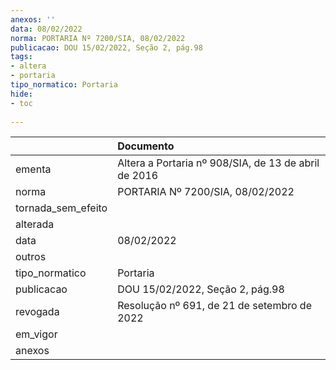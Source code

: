```yaml
---
anexos: ''
data: 08/02/2022
norma: PORTARIA Nº 7200/SIA, 08/02/2022
publicacao: DOU 15/02/2022, Seção 2, pág.98
tags:
- altera
- portaria
tipo_normatico: Portaria
hide: 
- toc 
 
---
```


|                    | Documento                                            |
|:-------------------|:-----------------------------------------------------|
| ementa             | Altera a Portaria nº 908/SIA, de 13 de abril de 2016 |
| norma              | PORTARIA Nº 7200/SIA, 08/02/2022                     |
| tornada_sem_efeito |                                                      |
| alterada           |                                                      |
| data               | 08/02/2022                                           |
| outros             |                                                      |
| tipo_normatico     | Portaria                                             |
| publicacao         | DOU 15/02/2022, Seção 2, pág.98                      |
| revogada           | Resolução nº 691, de 21 de setembro de 2022          |
| em_vigor           |                                                      |
| anexos             |                                                      |